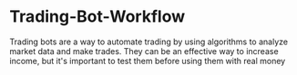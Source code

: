 # Trading-Bot-Workflow
Trading bots are a way to automate trading by using algorithms to analyze market data and make trades. They can be an effective way to increase income, but it's important to test them before using them with real money
